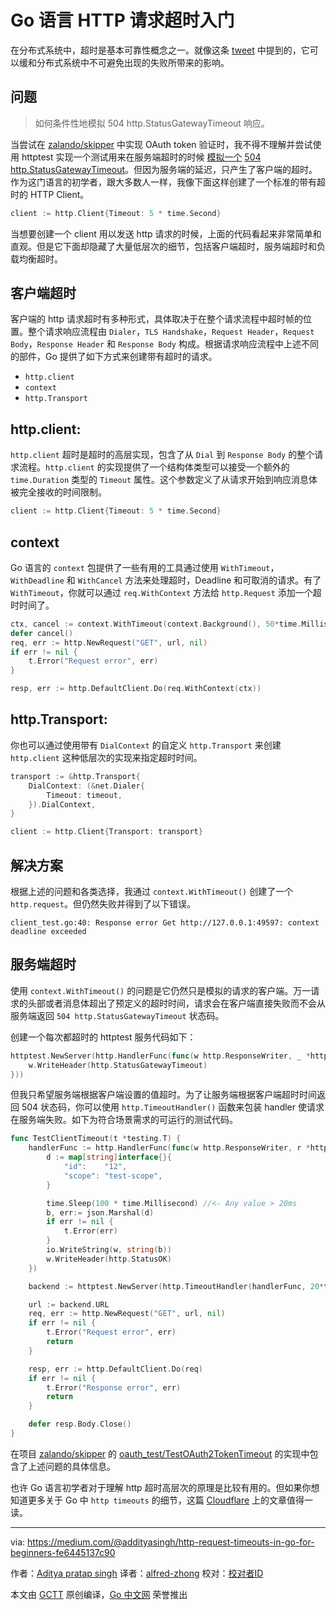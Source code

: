 # Go 语言 HTTP 请求超时入门

在分布式系统中，超时是基本可靠性概念之一。就像这条 [tweet](https://twitter.com/copyconstruct/status/1025241837034860544) 中提到的，它可以缓和分布式系统中不可避免出现的失败所带来的影响。

## 问题

> 如何条件性地模拟 504 http.StatusGatewayTimeout 响应。

当尝试在 [zalando/skipper](https://github.com/zalando/skipper/issues/633) 中实现 OAuth token 验证时，我不得不理解并尝试使用 httptest 实现一个测试用来在服务端超时的时候 [模拟一个](https://stackoverflow.com/questions/51319726/how-to-mimic-504-timeout-error-for-http-request-inside-a-test-in-go) [504 http.StatusGatewayTimeout](https://stackoverflow.com/questions/51319726/how-to-mimic-504-timeout-error-for-http-request-inside-a-test-in-go)。但因为服务端的延迟，只产生了客户端的超时。作为这门语言的初学者，跟大多数人一样，我像下面这样创建了一个标准的带有超时的 HTTP Client。

```go
client := http.Client{Timeout: 5 * time.Second}
```

当想要创建一个 client 用以发送 http 请求的时候，上面的代码看起来非常简单和直观。但是它下面却隐藏了大量低层次的细节，包括客户端超时，服务端超时和负载均衡超时。

## 客户端超时

客户端的 http 请求超时有多种形式，具体取决于在整个请求流程中超时帧的位置。整个请求响应流程由 `Dialer`，`TLS Handshake`，`Request Header`，`Request Body`，`Response Header` 和 `Response Body` 构成。根据请求响应流程中上述不同的部件，Go 提供了如下方式来创建带有超时的请求。

* `http.client`
* `context`
* `http.Transport`

## http.client:

`http.client` 超时是超时的高层实现，包含了从 `Dial` 到 `Response Body` 的整个请求流程。`http.client` 的实现提供了一个结构体类型可以接受一个额外的 `time.Duration` 类型的 `Timeout` 属性。这个参数定义了从请求开始到响应消息体被完全接收的时间限制。

```go
client := http.Client{Timeout: 5 * time.Second}
```

## context

Go 语言的 `context` 包提供了一些有用的工具通过使用 `WithTimeout`，`WithDeadline` 和 `WithCancel` 方法来处理超时，Deadline 和可取消的请求。有了 `WithTimeout`，你就可以通过 `req.WithContext` 方法给 `http.Request` 添加一个超时时间了。

```go
ctx, cancel := context.WithTimeout(context.Background(), 50*time.Millisecond)
defer cancel()
req, err := http.NewRequest("GET", url, nil)
if err != nil {
    t.Error("Request error", err)
}

resp, err := http.DefaultClient.Do(req.WithContext(ctx))
```

## http.Transport:

你也可以通过使用带有 `DialContext` 的自定义 `http.Transport` 来创建 `http.client` 这种低层次的实现来指定超时时间。

```go
transport := &http.Transport{
    DialContext: (&net.Dialer{
        Timeout: timeout,
    }).DialContext,
}

client := http.Client{Transport: transport}
```

## 解决方案

根据上述的问题和各类选择，我通过 `context.WithTimeout()` 创建了一个 `http.request`。但仍然失败并得到了以下错误。

```
client_test.go:40: Response error Get http://127.0.0.1:49597: context deadline exceeded
```

## 服务端超时

使用 `context.WithTimeout()` 的问题是它仍然只是模拟的请求的客户端。万一请求的头部或者消息体超出了预定义的超时时间，请求会在客户端直接失败而不会从服务端返回 `504 http.StatusGatewayTimeout` 状态码。

创建一个每次都超时的 httptest 服务代码如下：

```go
httptest.NewServer(http.HandlerFunc(func(w http.ResponseWriter, _ *http.Request){
    w.WriteHeader(http.StatusGatewayTimeout)
}))
```

但我只希望服务端根据客户端设置的值超时。为了让服务端根据客户端超时时间返回 504 状态码，你可以使用 `http.TimeoutHandler()` 函数来包装 handler 使请求在服务端失败。如下为符合场景需求的可运行的测试代码。

```go
func TestClientTimeout(t *testing.T) {
    handlerFunc := http.HandlerFunc(func(w http.ResponseWriter, r *http.Request) {
        d := map[string]interface{}{
            "id":    "12",
            "scope": "test-scope",
        }

        time.Sleep(100 * time.Millisecond) //<- Any value > 20ms
        b, err:= json.Marshal(d)
        if err != nil {
            t.Error(err)
        }
        io.WriteString(w, string(b))
        w.WriteHeader(http.StatusOK)
    })

    backend := httptest.NewServer(http.TimeoutHandler(handlerFunc, 20*time.Millisecond, "server timeout"))

    url := backend.URL
    req, err := http.NewRequest("GET", url, nil)
    if err != nil {
        t.Error("Request error", err)
        return
    }

    resp, err := http.DefaultClient.Do(req)
    if err != nil {
        t.Error("Response error", err)
        return
    }

    defer resp.Body.Close()
}
```

在项目 [zalando/skipper](https://github.com/zalando/skipper/) 的 [oauth_test/TestOAuth2TokenTimeout](https://github.com/zalando/skipper/blob/master/filters/auth/oauth_test.go#L378:6) 的实现中包含了上述问题的具体信息。

也许 Go 语言初学者对于理解 http 超时高层次的原理是比较有用的。但如果你想知道更多关于 Go 中 `http timeouts` 的细节，这篇 [Cloudflare](https://blog.cloudflare.com/the-complete-guide-to-golang-net-http-timeouts/) 上的文章值得一读。

----------------

via: https://medium.com/@addityasingh/http-request-timeouts-in-go-for-beginners-fe6445137c90

作者：[Aditya pratap singh](https://medium.com/@addityasingh)
译者：[alfred-zhong](https://github.com/alfred-zhong)
校对：[校对者ID](https://github.com/校对者ID)

本文由 [GCTT](https://github.com/studygolang/GCTT) 原创编译，[Go 中文网](https://studygolang.com/) 荣誉推出
